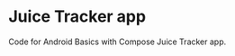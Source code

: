 Juice Tracker app
==================================

Code for Android Basics with Compose Juice Tracker app.
